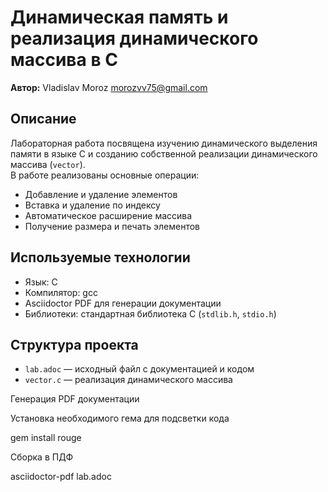 # Динамическая память и реализация динамического массива в C
**Автор:** Vladislav Moroz <morozvv75@gmail.com>

## Описание
Лабораторная работа посвящена изучению динамического выделения памяти в языке C и созданию собственной реализации динамического массива (`vector`).  
В работе реализованы основные операции:
- Добавление и удаление элементов
- Вставка и удаление по индексу
- Автоматическое расширение массива
- Получение размера и печать элементов

## Используемые технологии
- Язык: C
- Компилятор: gcc
- Asciidoctor PDF для генерации документации
- Библиотеки: стандартная библиотека C (`stdlib.h`, `stdio.h`)

## Структура проекта
- `lab.adoc` — исходный файл с документацией и кодом
- `vector.c` — реализация динамического массива

Генерация PDF документации


Установка необходимого гема для подсветки кода

gem install rouge

Сборка в ПДФ

asciidoctor-pdf lab.adoc